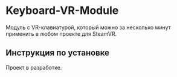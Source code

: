 # Keyboard-VR-Module

Модуль с VR-клавиатурой, который можно за несколько минут применить в любом проекте для SteamVR.

## Инструкция по установке

Проект в разработке.
<!---
[//]: # (TODO: Скриншоты по установке)

1. Устанавливаем SteamVR, если этого еще не сделали;
2. Скачиваем Unity Package из вкладки Releases;
3. Импортируем файл Unity Package;
4. Добавляем на обе руки игрока префаб KbKeyPointer;
5. Добавляем на сцену префаб клавиатуры;
6. Указываем ссылки на два KbKeyPointer компоненту на префабе клавиатуры.

**В случае возникновения вопросов смотрим ExampleScene**

## Работа с клавиатурой

Для получения введенного текста обращаемся к компоненту Keyboard: `keyboard.Text`

[//]: # (TODO: Другие методы, описанные в KeyboardUsingExample)

## Создание новых раскладок

Клавиатура имеет английскую и русскую раскладку, а также дополнительную со специальными символами (#$%^* и т.п.).

Если клавиша KbKey является клавишей Symbol, то вводимый символ будет браться с подчиненного текстового поля (принта на клавише). Клавиши  Enter, Shift, Clear и др. обладают функционалом, описанным в методе KeyClicked.

После создания раскладки по аналогии с русской и английской, необходимо указать на нее ссылку компоненту на префабе клавиатуры.

[//]: # (TODO: Скриншот массива ссылок на раскладки)
-->